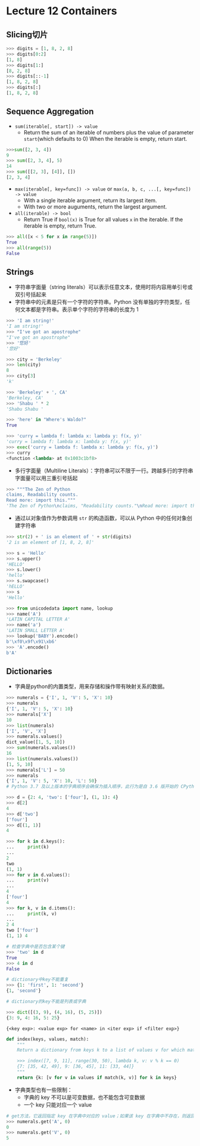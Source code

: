 # Lecture 12 Containers
## Slicing切片
```python
>>> digits = [1, 8, 2, 8]
>>> digits[0:2]
[1, 8]
>>> digits[1:]
[8, 2, 8]
>>> digits[::-1]
[1, 8, 2, 8]
>>> digits[:]
[1, 8, 2, 8]
```
## Sequence Aggregation
* `sum(iterable[, start]) -> value`
  * Return the sum of an iterable of numbers plus the value of parameter `start`(which defaults to 0) When the iterable is empty, return start.
```python
>>>sum([2, 3, 4])
9
>>> sum([2, 3, 4], 5)
14
>>> sum([[2, 3], [4]], [])
[2, 3, 4]
```
* `max(iterable[, key=func]) -> value` or `max(a, b, c, ...[, key=func]) -> value`
  * With a single iterable argument, return its largest item.
  * With two or more auguments, return the largest argument.
* `all(iterable) -> bool`
  * Return True if `bool(x)` is True for all values `x` in the iterable. If the iterable is empty, return True.
```python
>>> all([x < 5 for x in range(5)])
True
>>> all(range(5))
False
```
## Strings
* 字符串字面量（string literals）可以表示任意文本，使用时将内容用单引号或双引号括起来
* 字符串中的元素是只有一个字符的字符串。Python 没有单独的字符类型，任何文本都是字符串。表示单个字符的字符串的长度为 1
```python
>>> 'I am string!'
'I am string!'
>>> "I've got an apostrophe"
"I've got an apostrophe"
>>> '您好'
'您好'

>>> city = 'Berkeley'
>>> len(city)
8
>>> city[3]
'k'

>>> 'Berkeley' + ', CA'
'Berkeley, CA'
>>> 'Shabu ' * 2
'Shabu Shabu '

>>> 'here' in "Where's Waldo?"
True
```
```python
>>> 'curry = lambda f: lambda x: lambda y: f(x, y)'
'curry = lambda f: lambda x: lambda y: f(x, y)'
>>> exec('curry = lambda f: lambda x: lambda y: f(x, y)')
>>> curry
<function <lambda> at 0x1003c1bf8>
```
* 多行字面量（Multiline Literals）：字符串可以不限于一行。跨越多行的字符串字面量可以用三重引号括起
```python
>>> """The Zen of Python
claims, Readability counts.
Read more: import this."""
'The Zen of Python\nclaims, "Readability counts."\nRead more: import this.'
```
* 通过以对象值作为参数调用 `str` 的构造函数，可以从 Python 中的任何对象创建字符串
```python
>>> str(2) + ' is an element of ' + str(digits)
'2 is an element of [1, 8, 2, 8]'
```
```python
>>> s = 'Hello'
>>> s.upper()
'HELLO'
>>> s.lower()
'hello'
>>> s.swapcase()
'hELLO'
>>> s
'Hello'
```
```python
>>> from unicodedata import name, lookup
>>> name('A')
'LATIN CAPITAL LETTER A'
>>> name('a')
'LATIN SMALL LETTER A'
>>> lookup('BABY').encode()
b'\xf0\x9f\x91\xb6'
>>> 'A'.encode()
b'A'
```
## Dictionaries
* 字典是python的内置类型，用来存储和操作带有映射关系的数据。
```python
>>> numerals = {'I', 1, 'V': 5, 'X': 10}
>>> numerals
{'I', 1, 'V': 5, 'X': 10}
>>> numerals['X']
10
>>> list(numerals)
['I', 'V', 'X']
>>> numerals.values()
dict_value([1, 5, 10])
>>> sum(numerals.values())
16
>>> list(numerals.values())
[1, 5, 10]
>>> numerals['L'] = 50
>>> numerals
{'I', 1, 'V': 5, 'X': 10, 'L': 50}
# Python 3.7 及以上版本的字典顺序会确保为插入顺序，此行为是自 3.6 版开始的 CPython 实现细节，字典会保留插入时的顺序，对键的更新也不会影响顺序，删除后再次添加的键将被插入到末尾
```
```python
>>> d = {2: 4, 'two': ['four'], (1, 1): 4}
>>> d[2]
4
>>> d['two']
['four']
>>> d[(1, 1)]
4

>>> for k in d.keys():
...     print(k)
...
2
two
(1, 1)
>>> for v in d.values():
...     print(v)
...
4
['four']
4
>>> for k, v in d.items():
...     print(k, v)
...
2 4
two ['four']
(1, 1) 4

# 检查字典中是否包含某个键
>>> 'two' in d
True
>>> 4 in d
False
```
```python
# dictionary中key不能重复
>>> {1: 'first', 1: 'second'}
{1, 'second'}

# dictionary的key不能是列表或字典
```
```python
>>> dict([(3, 9), (4, 16), (5, 25)])
{3: 9, 4: 16, 5: 25}
```
```
{<key exp>: <value exp> for <name> in <iter exp> if <filter exp>}
```
```python
def index(keys, values, match):
    """
    Return a dictionary from keys k to a list of values v for which match(k, v) is a true value

    >>> index([7, 9, 11], range(30, 50), lambda k, v: v % k == 0)
    {7: [35, 42, 49], 9: [36, 45], 11: [33, 44]}
    """
    return {k: [v for v in values if match(k, v)] for k in keys}
```
* 字典类型也有一些限制：
  * 字典的 key 不可以是可变数据，也不能包含可变数据
  * 一个 key 只能对应一个 value
```python
# get方法，它返回指定 key 在字典中对应的 value；如果该 key 在字典中不存在，则返回默认值。get 方法接收两个参数，一个 key，一个默认值。
>>> numerals.get('A', 0)
0
>>> numerals.get('V', 0)
5
```